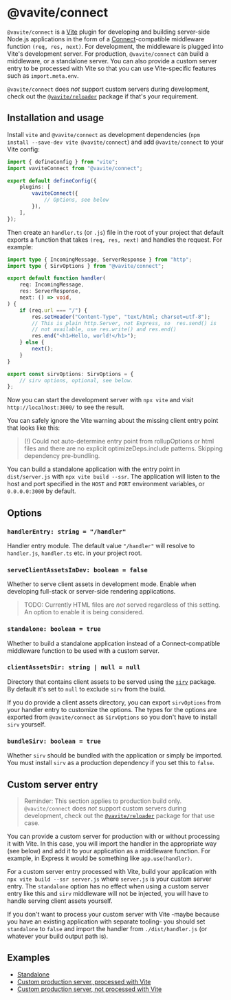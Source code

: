 # @vavite/connect

`@vavite/connect` is a [Vite](https://vitejs.dev) plugin for developing and building server-side Node.js applications in the form of a [Connect](https://github.com/senchalabs/connect)-compatible middleware function `(req, res, next)`. For development, the middleware is plugged into Vite's development server. For production, `@vavite/connect` can build a middleware, or a standalone server. You can also provide a custom server entry to be processed with Vite so that you can use Vite-specific features such as `import.meta.env`.

`@vavite/connect` does _not_ support custom servers during development, check out the [`@vavite/reloader`](../reloader) package if that's your requirement.

## Installation and usage

Install `vite` and `@vavite/connect` as development dependencies (`npm install --save-dev vite @vavite/connect`) and add `@vavite/connect` to your Vite config:

```ts
import { defineConfig } from "vite";
import vaviteConnect from "@vavite/connect";

export default defineConfig({
	plugins: [
		vaviteConnect({
			// Options, see below
		}),
	],
});
```

Then create an `handler.ts` (or `.js`) file in the root of your project that default exports a function that takes `(req, res, next)` and handles the request. For example:

```ts
import type { IncomingMessage, ServerResponse } from "http";
import type { SirvOptions } from "@vavite/connect";

export default function handler(
	req: IncomingMessage,
	res: ServerResponse,
	next: () => void,
) {
	if (req.url === "/") {
		res.setHeader("Content-Type", "text/html; charset=utf-8");
		// This is plain http.Server, not Express, so  res.send() is
		// not available, use res.write() and res.end()
		res.end("<h1>Hello, world!</h1>");
	} else {
		next();
	}
}

export const sirvOptions: SirvOptions = {
	// sirv options, optional, see below.
};
```

Now you can start the development server with `npx vite` and visit `http://localhost:3000/` to see the result.

You can safely ignore the Vite warning about the missing client entry point that looks like this:

> (!) Could not auto-determine entry point from rollupOptions or html files and there are no explicit optimizeDeps.include patterns. Skipping dependency pre-bundling.

You can build a standalone application with the entry point in `dist/server.js` with `npx vite build --ssr`. The application will listen to the host and port specified in the `HOST` and `PORT` environment variables, or `0.0.0.0:3000` by default.

## Options

### `handlerEntry: string = "/handler"`

Handler entry module. The default value `"/handler"` will resolve to `handler.js`, `handler.ts` etc. in your project root.

### `serveClientAssetsInDev: boolean = false`

Whether to serve client assets in development mode. Enable when developing full-stack or server-side rendering applications.

> TODO: Currently HTML files are _not_ served regardless of this setting. An option to enable it is being considered.

### `standalone: boolean = true`

Whether to build a standalone application instead of a Connect-compatible middleware function to be used with a custom server.

### `clientAssetsDir: string | null = null`

Directory that contains client assets to be served using the [`sirv`](https://github.com/lukeed/sirv) package. By default it's set to `null` to exclude `sirv` from the build.

If you do provide a client assets directory, you can export `sirvOptions` from your handler entry to customize the options. The types for the options are exported from `@vavite/connect` as `SirvOptions` so you don't have to install `sirv` yourself.

### `bundleSirv: boolean = true`

Whether `sirv` should be bundled with the application or simply be imported. You must install `sirv` as a production dependency if you set this to `false`.

## Custom server entry

> Reminder: This section applies to production build only. `@vavite/connect` does _not_ support custom servers during development, check out the [`@vavite/reloader`](../reloader) package for that use case.

You can provide a custom server for production with or without processing it with Vite. In this case, you will import the handler in the appropriate way (see below) and add it to your application as a middleware function. For example, in Express it would be something like `app.use(handler)`.

For a custom server entry processed with Vite, build your application with `npx vite build --ssr server.js` where `server.js` is your custom server entry. The `standalone` option has no effect when using a custom server entry like this and `sirv` middleware will not be injected, you will have to handle serving client assets yourself.

If you don't want to process your custom server with Vite -maybe because you have an existing application with separate tooling- you should set `standalone` to `false` and import the handler from `./dist/handler.js` (or whatever your build output path is).

## Examples

- [Standalone](../../examples/connect-standalone)
- [Custom production server, processed with Vite](../../examples/connect-custom-server)
- [Custom production server, not processed with Vite](../../examples/connect-external-server)
